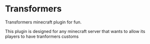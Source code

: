 # Transformers
Transformers minecraft plugin for fun.

This plugin is designed for any minecraft server that wants to allow its players to have tranformers customs
